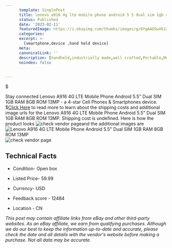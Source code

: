 ```yaml
---
      template: SinglePost
      title: lenovo a916 4g lte mobile phone android 5 5 dual sim 1gb ram 8gb rom 13mp
      status: Published
      date: '2023-02-11'
      featuredImage: https://i.ebayimg.com/thumbs/images/g/6YgAAOSwX61ZCUTm/s-l225.jpg
      categories: 
      excerpt: >-
        [smartphone,device ,hand held device]
      meta:
      canonicalLink: ''
      description: [handheld,industrially made,well crafted,Portable,Mobile,Compact,Convenient,Lightweight,Maneuverable,Man-portable,Miniature,Carriable,Hand-held,Light,Holdable,Transportable,Mobile device,Pocket-sized,On-the-go,Wireless,Cordless,Compact size,Convenient size, smartphone,device ,hand held device]
      noindex: false
      
        
---
```

$

Stay connected Lenovo A916 4G LTE Mobile Phone Android 5.5" Dual SIM 1GB RAM 8GB ROM 13MP - a 4-star Cell Phones & Smartphones device.
$[Click Here](https://www.ebay.com/itm/154396635247?hash=item23f2c1b06f%3Ag%3A6YgAAOSwX61ZCUTm&mkevt=1&mkcid=1&mkrid=711-53200-19255-0&campid=%253CePNCampaignId%253E&customid=%253CreferenceId%253E&toolid=10049) to read more to learn about the shipping costs and additional image urls for the Lenovo A916 4G LTE Mobile Phone Android 5.5" Dual SIM 1GB RAM 8GB ROM 13MP. Shipping cost is undefined. Here is how the product looks ![check vendor page](https://i.ebayimg.com/thumbs/images/g/6YgAAOSwX61ZCUTm/s-l225.jpg)and the additional images are![Lenovo A916 4G LTE Mobile Phone Android 5.5" Dual SIM 1GB RAM 8GB ROM 13MP](https://i.ebayimg.com/images/g/6YgAAOSwX61ZCUTm/s-l500.jpg)![check vendor page](https://origin-galleryplus.ebayimg.com/ws/web/154396635247_2_0_1/225x225.jpg,https://origin-galleryplus.ebayimg.com/ws/web/154396635247_3_0_1/225x225.jpg,https://origin-galleryplus.ebayimg.com/ws/web/154396635247_4_0_1/225x225.jpg)



 ## Technical Facts 



     
      

 - Condition- Open box 


      

 - Listed Price- 59.99 


      

 - Currency- USD 


      

 - Feedback score - 12484 


      

 - Location - CN 


      
      

 *_This post may contain affiliate links from eBay and other third-party websites. As an eBay affiliate, we earn from qualifying purchases. Although we do our best to keep the information up-to-date and accurate, please check the date and all details with the vendor's website before making a purchase. Not all data may be accurate._*






